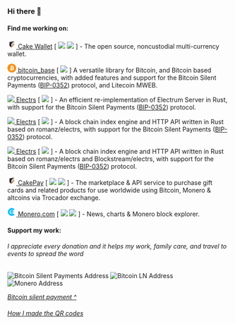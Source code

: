 ### Hi there 👋

#### Find me working on:

[<img src="https://github.com/cake-tech/cake_wallet/blob/main/assets/images/cake_logo.png?raw=true" height="20"> Cake Wallet](https://github.com/cake-tech/cake_wallet) [ ![](https://img.shields.io/badge/Dart-02569B?logo=dart) ![](https://img.shields.io/badge/Flutter-0468d7?logo=flutter) ] - The open source, noncustodial multi-currency wallet.

[<img src="https://github.com/cake-tech/cake_wallet/blob/main/assets/images/btc.png?raw=true" height="20"> bitcoin_base](https://github.com/cake-tech/bitcoin_base) [ ![](https://img.shields.io/badge/Dart-02569B?logo=dart) ] A versatile library for Bitcoin, and Bitcoin based cryptocurrencies, with added features and support for the Bitcoin Silent Payments ([BIP-0352](https://github.com/josibake/bips/blob/silent-payments-bip/bip-0352.mediawiki)) protocol, and Litecoin MWEB.

[<img src="https://raw.githubusercontent.com/romanz/electrs/master/logo/icon.svg" height="20"> Electrs](https://github.com/cake-tech/electrs) [ ![](https://img.shields.io/badge/Rust-CE412B?logo=rust) ] - An efficient re-implementation of Electrum Server in Rust, with support for the Bitcoin Silent Payments ([BIP-0352](https://github.com/josibake/bips/blob/silent-payments-bip/bip-0352.mediawiki)) protocol.

[<img src="https://github.com/user-attachments/assets/062c9228-0cd2-4b4f-88b2-822dded3f649" height="20"> Electrs](https://github.com/cake-tech/blockstream-electrs) [ ![](https://img.shields.io/badge/Rust-CE412B?logo=rust) ] - A block chain index engine and HTTP API written in Rust based on romanz/electrs, with support for the Bitcoin Silent Payments ([BIP-0352](https://github.com/josibake/bips/blob/silent-payments-bip/bip-0352.mediawiki)) protocol.

[<img src="https://github.com/user-attachments/assets/d03073d2-c47f-48e5-9c2b-e726b7408f84" height="20"> Electrs](https://github.com/cake-tech/mempool-electrs) [ ![](https://img.shields.io/badge/Rust-CE412B?logo=rust) ] - A block chain index engine and HTTP API written in Rust based on romanz/electrs and Blockstream/electrs, with support for the Bitcoin Silent Payments ([BIP-0352](https://github.com/josibake/bips/blob/silent-payments-bip/bip-0352.mediawiki)) protocol.

[<img src="https://github.com/cake-tech/cake_wallet/blob/main/assets/images/cake_logo.png?raw=true" height="20"> CakePay](https://buy.cakepay.com) [ ![](https://img.shields.io/badge/Python-FFD43B?logo=python&logoColor=white) ![](https://img.shields.io/badge/Django-0C4B33?logo=django&logoColor=white) ] - The marketplace & API service to purchase gift cards and related products for use worldwide using Bitcoin, Monero & altcoins via Trocador exchange.

[<img src="https://github.com/cake-tech/cake_wallet/blob/main/assets/images/monero.com_logo.png?raw=true" height="20"> Monero.com](https://monero.com) [ ![](https://img.shields.io/badge/Python-FFD43B?logo=python&logoColor=white) ![](https://img.shields.io/badge/Django-0C4B33?logo=django&logoColor=white) ] - News, charts & Monero block explorer.


#### Support my work:
###### I appreciate every donation and it helps my work, family care, and travel to events to spread the word

<img src="https://github.com/rafael-xmr/rafael-xmr/assets/76502841/8b9c11d9-cd32-4d45-a743-d4cda1fc7490" height="175" alt="Bitcoin Silent Payments Address">
<img src="https://github.com/rafael-xmr/rafael-xmr/assets/76502841/8ed5518a-57d4-43cf-bc16-fcae7dd887ce" height="175" alt="Bitcoin LN Address">
<img src="https://github.com/rafael-xmr/rafael-xmr/assets/76502841/0381040e-f4d4-4af5-9a32-ca131b2afefd" height="175" alt="Monero Address">

 _[Bitcoin silent payment ^](https://guides.cakewallet.com/docs/cryptos/bitcoin/#silent-payments)_

###### _[How I made the QR codes](https://gist.github.com/rafael-xmr/3ccb7d984e87618e0b3f563fd4f48797)_

<!--
###### Contact:

<img src="https://github.com/rafael-xmr/rafael-xmr/assets/76502841/73e69d55-1ab4-4943-994b-afa2d7f45cf1" height="250" alt="SimpleX Contact Address">



###### Cool things:

[<img src="https://raw.githubusercontent.com/PapirusDevelopmentTeam/papirus-icon-theme/df803da7f0475cf0549e6c13ad916b980515a7cb/Papirus/48x48/apps/vieb.svg" height="20"> Vieb browser](https://github.com/Jelmerro/Vieb)
